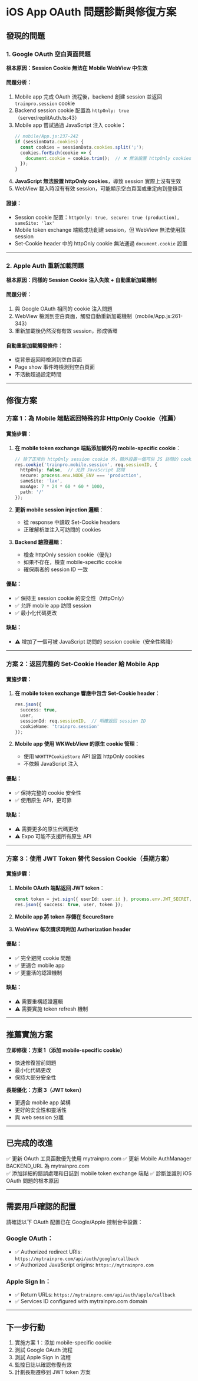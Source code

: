 # iOS App OAuth 問題診斷與修復方案

## 發現的問題

### 1. **Google OAuth 空白頁面問題**

**根本原因：Session Cookie 無法在 Mobile WebView 中生效**

#### 問題分析：
1. Mobile app 完成 OAuth 流程後，backend 創建 session 並返回 `trainpro.session` cookie
2. Backend session cookie 配置為 `httpOnly: true`（server/replitAuth.ts:43）
3. Mobile app 嘗試通過 JavaScript 注入 cookie：
   ```javascript
   // mobile/App.js:237-242
   if (sessionData.cookies) {
     const cookies = sessionData.cookies.split(';');
     cookies.forEach(cookie => {
       document.cookie = cookie.trim();  // ❌ 無法設置 httpOnly cookies
     });
   }
   ```
4. **JavaScript 無法設置 httpOnly cookies**，導致 session 實際上沒有生效
5. WebView 載入時沒有有效 session，可能顯示空白頁面或重定向到登錄頁

#### 證據：
- Session cookie 配置：`httpOnly: true, secure: true (production), sameSite: 'lax'`
- Mobile token exchange 端點成功創建 session，但 WebView 無法使用該 session
- Set-Cookie header 中的 httpOnly cookie 無法通過 `document.cookie` 設置

---

### 2. **Apple Auth 重新加載問題**

**根本原因：同樣的 Session Cookie 注入失敗 + 自動重新加載機制**

#### 問題分析：
1. 與 Google OAuth 相同的 cookie 注入問題
2. WebView 檢測到空白頁面，觸發自動重新加載機制（mobile/App.js:261-343）
3. 重新加載後仍然沒有有效 session，形成循環

#### 自動重新加載觸發條件：
- 從背景返回時檢測到空白頁面
- Page show 事件時檢測到空白頁面
- 不活動超過設定時間

---

## 修復方案

### 方案 1：為 Mobile 端點返回特殊的非 HttpOnly Cookie（推薦）

#### 實施步驟：

1. **在 mobile token exchange 端點添加額外的 mobile-specific cookie**：
   ```typescript
   // 除了正常的 httpOnly session cookie 外，額外設置一個可供 JS 訪問的 cookie
   res.cookie('trainpro.mobile.session', req.sessionID, {
     httpOnly: false,  // 允許 JavaScript 訪問
     secure: process.env.NODE_ENV === 'production',
     sameSite: 'lax',
     maxAge: 7 * 24 * 60 * 60 * 1000,
     path: '/'
   });
   ```

2. **更新 mobile session injection 邏輯**：
   - 從 response 中讀取 Set-Cookie headers
   - 正確解析並注入可訪問的 cookies

3. **Backend 驗證邏輯**：
   - 檢查 httpOnly session cookie（優先）
   - 如果不存在，檢查 mobile-specific cookie
   - 確保兩者的 session ID 一致

#### 優點：
- ✅ 保持主 session cookie 的安全性（httpOnly）
- ✅ 允許 mobile app 訪問 session
- ✅ 最小化代碼更改

#### 缺點：
- ⚠️ 增加了一個可被 JavaScript 訪問的 session cookie（安全性略降）

---

### 方案 2：返回完整的 Set-Cookie Header 給 Mobile App

#### 實施步驟：

1. **在 mobile token exchange 響應中包含 Set-Cookie header**：
   ```typescript
   res.json({ 
     success: true, 
     user,
     sessionId: req.sessionID,  // 明確返回 session ID
     cookieName: 'trainpro.session'
   });
   ```

2. **Mobile app 使用 WKWebView 的原生 cookie 管理**：
   - 使用 `WKHTTPCookieStore` API 設置 httpOnly cookies
   - 不依賴 JavaScript 注入

#### 優點：
- ✅ 保持完整的 cookie 安全性
- ✅ 使用原生 API，更可靠

#### 缺點：
- ⚠️ 需要更多的原生代碼更改
- ⚠️ Expo 可能不支援所有原生 API

---

### 方案 3：使用 JWT Token 替代 Session Cookie（長期方案）

#### 實施步驟：

1. **Mobile OAuth 端點返回 JWT token**：
   ```typescript
   const token = jwt.sign({ userId: user.id }, process.env.JWT_SECRET, { expiresIn: '7d' });
   res.json({ success: true, user, token });
   ```

2. **Mobile app 將 token 存儲在 SecureStore**

3. **WebView 每次請求時附加 Authorization header**

#### 優點：
- ✅ 完全避開 cookie 問題
- ✅ 更適合 mobile app
- ✅ 更靈活的認證機制

#### 缺點：
- ⚠️ 需要重構認證邏輯
- ⚠️ 需要實施 token refresh 機制

---

## 推薦實施方案

**立即修復：方案 1（添加 mobile-specific cookie）**
- 快速修復當前問題
- 最小化代碼更改
- 保持大部分安全性

**長期優化：方案 3（JWT token）**
- 更適合 mobile app 架構
- 更好的安全性和靈活性
- 與 web session 分離

---

## 已完成的改進

✅ 更新 OAuth 工具函數優先使用 mytrainpro.com
✅ 更新 Mobile AuthManager BACKEND_URL 為 mytrainpro.com  
✅ 添加詳細的錯誤處理和日誌到 mobile token exchange 端點
✅ 診斷並識別 iOS OAuth 問題的根本原因

---

## 需要用戶確認的配置

請確認以下 OAuth 配置已在 Google/Apple 控制台中設置：

### Google OAuth：
- ✅ Authorized redirect URIs: `https://mytrainpro.com/api/auth/google/callback`
- ✅ Authorized JavaScript origins: `https://mytrainpro.com`

### Apple Sign In：
- ✅ Return URLs: `https://mytrainpro.com/api/auth/apple/callback`
- ✅ Services ID configured with mytrainpro.com domain

---

## 下一步行動

1. 實施方案 1：添加 mobile-specific cookie
2. 測試 Google OAuth 流程
3. 測試 Apple Sign In 流程
4. 監控日誌以確認修復有效
5. 計劃長期遷移到 JWT token 方案
